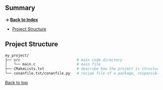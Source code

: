## Summary

**-> [Back to Index](./README.md)**

* [Project Structure](#project-structure)

## Project Structure

```bash
my_project/
├── src                          # main code directory
│   └── main.c                   # main file
├── CMakeLists.txt               # describe how the project is structured and how it should be built by CMake
└── conanfile.txt/conanfile.py   # recipe file of a package, responsible for defining how to build it and consume it
```

[Back to top](#summary)